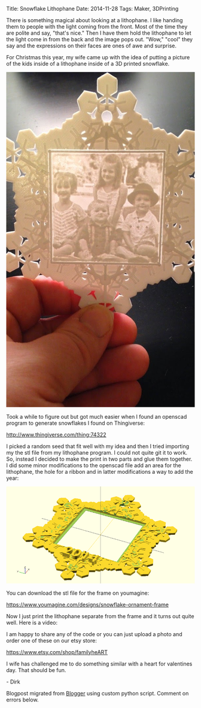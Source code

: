 Title: Snowflake Lithophane
Date: 2014-11-28
Tags: Maker, 3DPrinting

There is something magical about looking at a lithophane.  I like handing them
to people with the light coming from the front.  Most of the time they are
polite and say, "that's nice."  Then I have them hold the lithophane to let
the light come in from the back and the image pops out.  "Wow," "cool" they
say and the expressions on their faces are ones of awe and surprise.  

For Christmas this year, my wife came up with the idea of putting a picture of
the kids inside of a lithophane inside of a 3D printed snowflake.  


![./images/il_570xN.688476899_eapl.jpg](../images/il_570xN.688476899_eapl.jpg)

Took a while to figure out but got much easier when I found an openscad
program to generate snowflakes I found on Thingiverse:  

<http://www.thingiverse.com/thing:74322>  

I picked a random seed that fit well with my idea and then I tried importing
my the stl file from my lithophane program.  I could not quite git it to work.
So, instead I decided to make the print in two parts and glue them together. I
did some minor modifications to the openscad file add an area for the
lithophane, the hole for a ribbon and in latter modifications a way to add the
year:  

![./images/Snowflake.png](../images/Snowflake.png)

You can download the stl file for the frame on youmagine:

<https://www.youmagine.com/designs/snowflake-ornament-frame>

Now I just print the lithophane separate from the frame and it turns out quite
well.  Here is a video:

I am happy to share any of the code or you can just upload a photo and order
one of these on our etsy store:  

<https://www.etsy.com/shop/familyheART>  

I wife has challenged me to do something similar with a heart for valentines
day.  That should be fun.  

\- Dirk  


Blogpost migrated from [Blogger](https://apprenticemaker.blogspot.com/2014/11/snowflake-lithophane.html) using custom python script. Comment on errors below.
